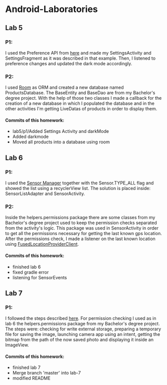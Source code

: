 # Android-Laboratories

## Lab 5
### P1:
I used the Preference API from [here](https://developer.android.com/guide/topics/ui/settings.html) and made my SettingsActivity and 
SettingsFragment as it was described in that example. Then, I listened to preference changes and updated the dark mode accordingly.
### P2:
I used [Room](https://developer.android.com/topic/libraries/architecture/room) as ORM and created a new database named ProductsDatabase. The BaseEntity and BaseDao are from my Bachelor's degree project. 
With the help of those two classes I made a callback for the creation of a new database in which I populated the database and in the 
other activities I'm getting LiveDatas of products in order to display them.
#### Commits of this homework:
* lab5/p1/Added Settings Activity and darkMode
* Added darkmode
* Moved all products into a database using room

## Lab 6
### P1:
I used the [Sensor Manager](https://developer.android.com/guide/topics/ui/settings.html) together with the Sensor.TYPE_ALL flag and showed the list using a recyclerView list. The solution is placed inside: SensorListAdapter and SensorActivity.
### P2:
Inside the helpers.permissions package there are some classes from my Bachelor's degree project used to keep the permission checks separated from the activity's logic. This package was used in SensorActivity in order to get all the permissions necessary for getting the last known gps location. After the permissions check, I made a listener on the last known location using [FusedLocationProviderClient](https://developer.android.com/training/location/retrieve-current).
#### Commits of this homework:
* finished lab 6
* fixed gradle error
* listening for SensorEvents

## Lab 7
### P1:
I followed the steps described [here](https://developer.android.com/training/camera/photobasics#TaskPhotoView). For permission checking I used as in lab 6 the helpers.permissions package from my Bachelor's degree project. The steps were: checking for write external storage, preparing a temporary file for saving the image, launching camera app using an intent, getting the bitmap from the path of the now saved photo and displaying it inside an ImageView.
#### Commits of this homework:
* finished lab 7
* Merge branch 'master' into lab-7
* modified README